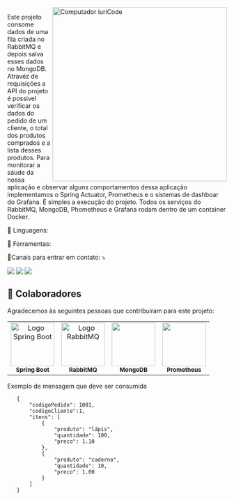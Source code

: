 
<img src="https://raw.githubusercontent.com/MicaelliMedeiros/micaellimedeiros/master/image/computer-illustration.png" min-width="400px" max-width="400px" width="400px" align="right" alt="Computador iuriCode">

<p align="left">
 Este projeto consome dados de uma fila criada no RabbitMQ e depois salva esses dados no MongoDB. Atravéz de requisições a API do projeto é possivel verificar os dados do pedido de um cliente, o total dos produtos comprados e a lista desses produtos. Para monitorar a sáude da nossa aplicação e observar alguns comportamentos dessa aplicação implementamos o Spring Actuator, Prometheus e o sistemas de dashboar do Grafana. É simples a execução do projeto. Todos os serviços do RabbitMQ, MongoDB, Phometheus e Grafana rodam dentro de um container Docker.

<br />


<p align="left">
  🦄 Linguagens: <strong></strong>
</p>

<p align="left">
  💼 Ferramentas: <strong></strong>
</p>

<p class="no-inline-html" style="aling: left">
  💌Canais para entrar em contato: ⤵️
</p>

<p align="left">
  <a href="#" alt="Gmail">
  <img src="https://img.shields.io/badge/-Gmail-FF0000?style=flat-square&labelColor=FF0000&logo=gmail&logoColor=white&link=cleitoncorreadeveloper@gmail.com" /></a>

  <a href="https://www.linkedin.com/in/cleitoncorrea/" alt="Linkedin" target="_blank" >
  <img src="https://img.shields.io/badge/-Linkedin-0e76a8?style=flat-square&logo=Linkedin&logoColor=white&link=https://www.linkedin.com/in/cleitoncorrea/" /></a>

  <a href="#" alt="WhatsApp">
  <img src="https://img.shields.io/badge/-WhatsApp-25d366?style=flat-square&labelColor=25d366&logo=whatsapp&logoColor=white&link=5514991712011"/></a>
</p>  

## 🤝 Colaboradores

Agradecemos às seguintes pessoas que contribuíram para este projeto:

<table>
  <tr>
    <td align="center">
      <a href="#">
        <img src="https://upload.wikimedia.org/wikipedia/commons/thumb/7/79/Spring_Boot.svg/1200px-Spring_Boot.svg.png" width="100px" alt="Logo Spring Boot"/><br>
        <sub>
          <b>Spring Boot</b>
        </sub>
      </a>
    </td>
    <td align="center">
      <a href="#">
        <img src="https://herve.beraud.io/images/blog/rabbitmq.png" width="100px;" alt="Logo RabbitMQ"/><br>
        <sub>
          <b>RabbitMQ</b>
        </sub>
      </a>
    </td>
    <td align="center">
      <a href="#">
        <img src="https://infinapps.com/wp-content/uploads/2018/10/mongodb-logo.png" width="100px alt="logo mongoDB" /><br>
        <sub>
          <b>MongoDB</b>
        </sub>
      </a>
    </td>
   <td align="center">
      <a href="#">
        <img src="https://www.clipartmax.com/png/middle/450-4502990_prometheus-logo-logo-prometheus-monitoring.png"width="100px"/><br>
        <sub>
          <b>Prometheus</b>
        </sub>
      </a>
    </td>
  </tr>
</table>

Exemplo de mensagem que deve ser consumida

```
   {
       "codigoPedido": 1001,
       "codigoCliente":1,
       "itens": [
           {
               "produto": "lápis",
               "quantidade": 100,
               "preco": 1.10
           },
           {
               "produto": "caderno",
               "quantidade": 10,
               "preco": 1.00
           }
       ]
   }
```
